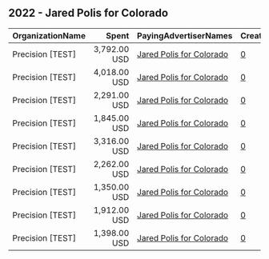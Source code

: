 ## 2022 - Jared Polis for Colorado 
|OrganizationName|Spent|PayingAdvertiserNames|CreativeUrls|Impressions|Genders|AgeBrackets|CountryCodes|BillingAddresses|CandidateBallotInformation|
|:---|---:|:---|:---|---:|:---|:---|:---|:---|:---|
|Precision [TEST]|3,792.00 USD|[Jared Polis for Colorado](2022/Jared_Polis_for_Colorado.md)|[0](https://www.snap.com/political-ads/asset/84dad3d7c6a0052fd7008a65b6fd243e8bba98a16d75483f6afceebeec768db7?mediaType=mp4)|116,510||18+|united states|"1121 14th Street NW Suite 700,Washington,20005,US"|Polis for Colorado|
|Precision [TEST]|4,018.00 USD|[Jared Polis for Colorado](2022/Jared_Polis_for_Colorado.md)|[0](https://www.snap.com/political-ads/asset/7ced7f63cf0400a01b96e33b0150692529fa45d3ee14f72418c2589975177b35?mediaType=mp4)|140,000||18+|united states|"1121 14th Street NW Suite 700,Washington,20005,US"|Polis for Colorado|
|Precision [TEST]|2,291.00 USD|[Jared Polis for Colorado](2022/Jared_Polis_for_Colorado.md)|[0](https://www.snap.com/political-ads/asset/84dad3d7c6a0052fd7008a65b6fd243e8bba98a16d75483f6afceebeec768db7?mediaType=mp4)|78,512||18+|united states|"1121 14th Street NW Suite 700,Washington,20005,US"|Polis for Colorado|
|Precision [TEST]|1,845.00 USD|[Jared Polis for Colorado](2022/Jared_Polis_for_Colorado.md)|[0](https://www.snap.com/political-ads/asset/7ced7f63cf0400a01b96e33b0150692529fa45d3ee14f72418c2589975177b35?mediaType=mp4)|80,034||18+|united states|"1121 14th Street NW Suite 700,Washington,20005,US"|Polis for Colorado|
|Precision [TEST]|3,316.00 USD|[Jared Polis for Colorado](2022/Jared_Polis_for_Colorado.md)|[0](https://www.snap.com/political-ads/asset/5452f291615c7abe3537d1f6f2a0407a09527bfc957c9aa328f5f8d52b6dd233?mediaType=png)|385,882||18+|united states|"1121 14th Street NW Suite 700,Washington,20005,US"|Polis for Colorado|
|Precision [TEST]|2,262.00 USD|[Jared Polis for Colorado](2022/Jared_Polis_for_Colorado.md)|[0](https://www.snap.com/political-ads/asset/7ced7f63cf0400a01b96e33b0150692529fa45d3ee14f72418c2589975177b35?mediaType=mp4)|103,653||18-35|united states|"1121 14th Street NW Suite 700,Washington,20005,US"|Polis for Colorado|
|Precision [TEST]|1,350.00 USD|[Jared Polis for Colorado](2022/Jared_Polis_for_Colorado.md)|[0](https://www.snap.com/political-ads/asset/5452f291615c7abe3537d1f6f2a0407a09527bfc957c9aa328f5f8d52b6dd233?mediaType=png)|335,471||18+|united states|"1121 14th Street NW Suite 700,Washington,20005,US"|Polis for Colorado|
|Precision [TEST]|1,912.00 USD|[Jared Polis for Colorado](2022/Jared_Polis_for_Colorado.md)|[0](https://www.snap.com/political-ads/asset/84dad3d7c6a0052fd7008a65b6fd243e8bba98a16d75483f6afceebeec768db7?mediaType=mp4)|77,871||18-35|united states|"1121 14th Street NW Suite 700,Washington,20005,US"|Polis for Colorado|
|Precision [TEST]|1,398.00 USD|[Jared Polis for Colorado](2022/Jared_Polis_for_Colorado.md)|[0](https://www.snap.com/political-ads/asset/5452f291615c7abe3537d1f6f2a0407a09527bfc957c9aa328f5f8d52b6dd233?mediaType=png)|371,591||18-35|united states|"1121 14th Street NW Suite 700,Washington,20005,US"|Polis for Colorado|
